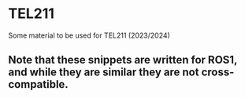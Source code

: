 # TEL211
Some material to be used for TEL211 (2023/2024)

## Note that these snippets are written for ROS1, and while they are similar they are not cross-compatible.
